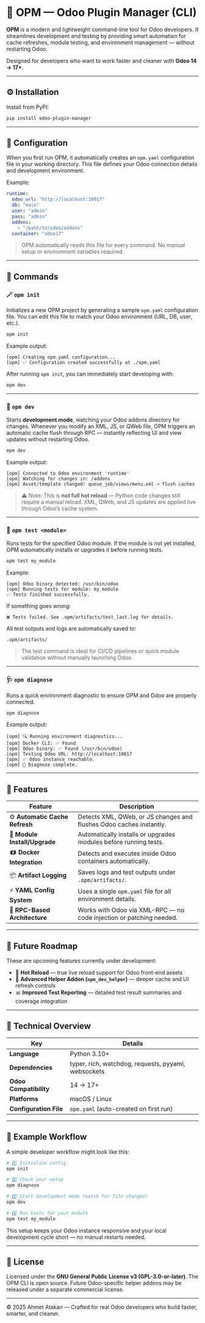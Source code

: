 # 🧩 OPM — Odoo Plugin Manager (CLI)

**OPM** is a modern and lightweight command-line tool for Odoo developers.
It streamlines development and testing by providing smart automation for cache refreshes,
module testing, and environment management — without restarting Odoo.

Designed for developers who want to work faster and cleaner with **Odoo 14 → 17+**.

---

## ⚙️ Installation

Install from PyPI:

```bash
pip install odoo-plugin-manager
```

---

## 📁 Configuration

When you first run OPM, it automatically creates an `opm.yaml` configuration file in your working directory.
This file defines your Odoo connection details and development environment.

Example:

```yaml
runtime:
  odoo_url: "http://localhost:10017"
  db: "main"
  user: "admin"
  pass: "admin"
  addons:
    - "/path/to/odoo/addons"
  container: "odoo17"
```

> OPM automatically reads this file for every command.
> No manual setup or environment variables required.

---

## 🚀 Commands

### 🪄 `opm init`

Initializes a new OPM project by generating a sample `opm.yaml` configuration file.
You can edit this file to match your Odoo environment (URL, DB, user, etc.).

```bash
opm init
```

Example output:

```
[opm] Creating opm.yaml configuration...
[opm] ✅ Configuration created successfully at ./opm.yaml
```

After running `opm init`, you can immediately start developing with:

```bash
opm dev
```

---

### 🔧 `opm dev`

Starts **development mode**, watching your Odoo addons directory for changes.
Whenever you modify an XML, JS, or QWeb file, OPM triggers an automatic cache flush through RPC —
instantly reflecting UI and view updates without restarting Odoo.

```bash
opm dev
```

Example output:

```
[opm] Connected to Odoo environment 'runtime'
[opm] Watching for changes in: /addons
[opm] Asset/template changed: queue_job/views/menu.xml → flush caches
```

> ⚠️ Note: This is **not full hot reload** — Python code changes still require a manual reload.
> XML, QWeb, and JS updates are applied live through Odoo’s cache system.

---

### 🧪 `opm test <module>`

Runs tests for the specified Odoo module.
If the module is not yet installed, OPM automatically installs or upgrades it before running tests.

```bash
opm test my_module
```

Example:

```
[opm] Odoo binary detected: /usr/bin/odoo
[opm] Running tests for module: my_module
✅ Tests finished successfully.
```

If something goes wrong:

```
❌ Tests failed. See .opm/artifacts/test_last.log for details.
```

All test outputs and logs are automatically saved to:

```
.opm/artifacts/
```

> The test command is ideal for CI/CD pipelines or quick module validation
> without manually launching Odoo.

---

### 🩺 `opm diagnose`

Runs a quick environment diagnostic to ensure OPM and Odoo are properly connected.

```bash
opm diagnose
```

Example output:

```
[opm] 🔍 Running environment diagnostics...
[opm] Docker CLI: ✅ Found
[opm] Odoo binary: ✅ Found (/usr/bin/odoo)
[opm] Testing Odoo URL: http://localhost:10017
[opm] ✅ Odoo instance reachable.
[opm] 🏁 Diagnose complete.
```

---

## 🧩 Features

| Feature                        | Description                                                         |
| ------------------------------ | ------------------------------------------------------------------- |
| ⚙️ **Automatic Cache Refresh** | Detects XML, QWeb, or JS changes and flushes Odoo caches instantly. |
| 🧪 **Module Install/Upgrade**  | Automatically installs or upgrades modules before running tests.    |
| 🗱 **Docker Integration**      | Detects and executes inside Odoo containers automatically.          |
| 📦 **Artifact Logging**        | Saves logs and test outputs under `.opm/artifacts/`.                |
| ⚡ **YAML Config System**       | Uses a single `opm.yaml` file for all environment details.          |
| 🧠 **RPC-Based Architecture**  | Works with Odoo via XML-RPC — no code injection or patching needed. |

---

## 🔮 Future Roadmap

These are upcoming features currently under development:

* 🔁 **Hot Reload** — true live reload support for Odoo front-end assets
* 🧩 **Advanced Helper Addon (`opm_dev_helper`)** — deeper cache and UI refresh controls
* 📊 **Improved Test Reporting** — detailed test result summaries and coverage integration

---

## 🧠 Technical Overview

| Key                    | Details                                             |
| ---------------------- | --------------------------------------------------- |
| **Language**           | Python 3.10+                                        |
| **Dependencies**       | typer, rich, watchdog, requests, pyyaml, websockets |
| **Odoo Compatibility** | 14 → 17+                                            |
| **Platforms**          | macOS / Linux                                       |
| **Configuration File** | `opm.yaml` (auto-created on first run)              |

---

## 🦦 Example Workflow

A simple developer workflow might look like this:

```bash
# 1️⃣ Initialize config
opm init

# 2️⃣ Check your setup
opm diagnose

# 3️⃣ Start development mode (watch for file changes)
opm dev

# 4️⃣ Run tests for your module
opm test my_module
```

This setup keeps your Odoo instance responsive
and your local development cycle short — no manual restarts needed.

---

## 📜 License

Licensed under the **GNU General Public License v3 (GPL-3.0-or-later)**.
The OPM CLI is open source.
Future Odoo-specific helper addons may be released under a separate commercial license.

---

© 2025 Ahmet Atakan — Crafted for real Odoo developers who build faster, smarter, and cleaner.
